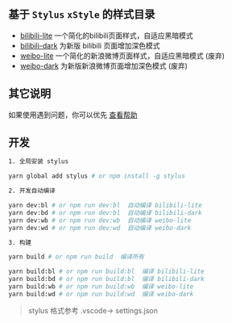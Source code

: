 ## 基于 `Stylus` `xStyle` 的样式目录

- [bilibili-lite](bilibili-lite/README.md) 一个简化的bilibili页面样式，自适应黑暗模式
- [bilibili-dark](bilibili-dark/README.md) 为新版 bilibili 页面增加深色模式
- [weibo-lite](weibo-lite/README.md) 一个简化的新浪微博页面样式，自适应黑暗模式 (废弃)
- [weibo-dark](weibo-dark/README.md) 为新版新浪微博页面增加深色模式 (废弃)

## 其它说明

如果使用遇到问题，你可以优先 [查看帮助](./help.md)

## 开发

``` sh
1. 全局安装 stylus

yarn global add stylus # or npm install -g stylus

2. 开发自动编译

yarn dev:bl # or npm run dev:bl  自动编译 bilibili-lite
yarn dev:bd # or npm run dev:bl  自动编译 bilibili-dark
yarn dev:wb # or npm run dev:wb  自动编译 weibo-lite
yarn dev:wd # or npm run dev:wd  自动编译 weibo-dark

3. 构建

yarn build # or npm run build  编译所有

yarn build:bl # or npm run build:bl  编译 bilibili-lite
yarn build:bd # or npm run build:bl  编译 bilibili-dark
yarn build:wb # or npm run build:wb  编译 weibo-lite
yarn build:wd # or npm run build:wd  编译 weibo-dark
```

> stylus 格式参考 .vscode-> settings.json
